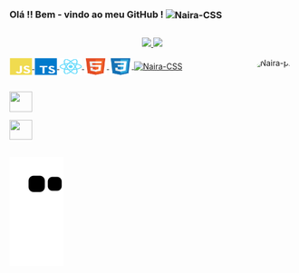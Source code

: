### Olá !! Bem - vindo ao meu GitHub  ! <img align="center" alt="Naira-CSS" height="40" width="40"  src="https://cdn-icons-png.flaticon.com/128/733/733553.png" />

   ##
<div align="center">
  <a href="https://github.com/NairaAndrade99">
  <img height="180em" src="https://github-readme-stats.vercel.app/api?username=NairaAndrade99&show_icons=true&theme=synthwave&include_all_commits=true&count_private=true"/>
  <img height="180em" src="https://github-readme-stats.vercel.app/api/top-langs/?username=rafaballerini&layout=compact&langs_count=7&theme=synthwave"/>
</div>
  
  <div style="display: inline_block"><br>
  <img align="center" alt="Naira-Js" height="30" width="40" src="https://raw.githubusercontent.com/devicons/devicon/master/icons/javascript/javascript-plain.svg">
  <img align="center" alt="Naira-Ts" height="30" width="40" src="https://raw.githubusercontent.com/devicons/devicon/master/icons/typescript/typescript-plain.svg">
  <img align="center" alt="Naira-React" height="30" width="40" src="https://raw.githubusercontent.com/devicons/devicon/master/icons/react/react-original.svg">
  <img align="center" alt="Naira-HTML" height="30" width="40" src="https://raw.githubusercontent.com/devicons/devicon/master/icons/html5/html5-original.svg">
  <img align="center" alt="Naira-CSS" height="30" width="40" src="https://raw.githubusercontent.com/devicons/devicon/master/icons/css3/css3-original.svg">
 <img align="center" alt="Naira-CSS" height="30" width="40"  src="https://cdn.jsdelivr.net/gh/devicons/devicon/icons/java/java-original-wordmark.svg" />
    <img align="right" alt="Naira-pic" height="160" style="border-radius:50px;" src="https://th.bing.com/th/id/OIP.ITUPnsL6EZwjq6rlf5g7QQHaHa?pid=ImgDet&w=1080&h=1080&rs=1">
  </div>    

  
  ##
 

 <div>
    
   <a href="https://instagram.com/naira_99" target="_blank"><img align="center"  height="36" width="40" src="https://user-images.githubusercontent.com/101153757/188996401-74bdab8e-231e-4910-b5b1-1937740bb271.png" target="_blank"></a>
    
  <img align="center"  height="35" width="40"  src="https://cdn.jsdelivr.net/gh/devicons/devicon/icons/linkedin/linkedin-original.svg"  target="_blank"><a         href="https://www.linkedin.com/feed/update/urn:li:activity:6972196512206340096/" target="_blank"></a>
   

  
</div>
   
   ##
   ![snake gif](https://github.com/NairaAndrade99/NairaAndrade99/blob/output/github-contribution-grid-snake.svg)
